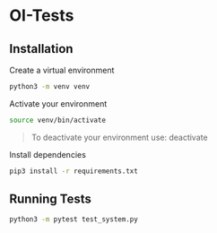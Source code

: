 # OI-Tests

## Installation

Create a virtual environment

```bash
python3 -m venv venv
```

Activate your environment

```bash
source venv/bin/activate
```

>To deactivate your environment use: deactivate

Install dependencies

```bash
pip3 install -r requirements.txt
```

## Running Tests

```bash
python3 -m pytest test_system.py
```